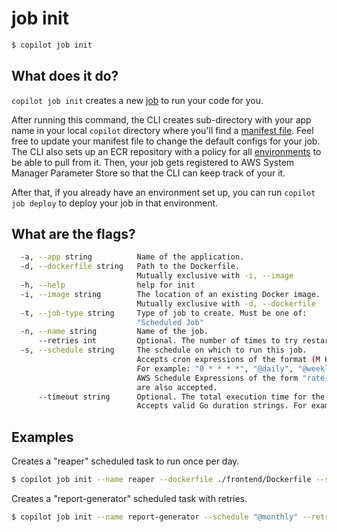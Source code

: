 # job init
```bash
$ copilot job init
```

## What does it do?

`copilot job init` creates a new [job](../concepts/jobs.md) to run your code for you. 

After running this command, the CLI creates sub-directory with your app name in your local `copilot` directory where you'll find a [manifest file](../manifest/overview.md). Feel free to update your manifest file to change the default configs for your job. The CLI also sets up an ECR repository with a policy for all [environments](../concepts/environments.md) to be able to pull from it. Then, your job gets registered to AWS System Manager Parameter Store so that the CLI can keep track of your it.

After that, if you already have an environment set up, you can run `copilot job deploy` to deploy your job in that environment.

## What are the flags?

```bash
  -a, --app string          Name of the application.
  -d, --dockerfile string   Path to the Dockerfile.
                            Mutually exclusive with -i, --image
  -h, --help                help for init
  -i, --image string        The location of an existing Docker image.
                            Mutually exclusive with -d, --dockerfile
  -t, --job-type string     Type of job to create. Must be one of:
                            "Scheduled Job"
  -n, --name string         Name of the job.
      --retries int         Optional. The number of times to try restarting the job on a failure.
  -s, --schedule string     The schedule on which to run this job. 
                            Accepts cron expressions of the format (M H DoM M DoW) and schedule definition strings. 
                            For example: "0 * * * *", "@daily", "@weekly", "@every 1h30m".
                            AWS Schedule Expressions of the form "rate(10 minutes)" or "cron(0 12 L * ? 2021)"
                            are also accepted.
      --timeout string      Optional. The total execution time for the task, including retries.
                            Accepts valid Go duration strings. For example: "2h", "1h30m", "900s".
```

## Examples

 Creates a "reaper" scheduled task to run once per day.
```bash
$ copilot job init --name reaper --dockerfile ./frontend/Dockerfile --schedule "every 2 hours"
```
Creates a "report-generator" scheduled task with retries.
```bash
$ copilot job init --name report-generator --schedule "@monthly" --retries 3 --timeout 900s
```
